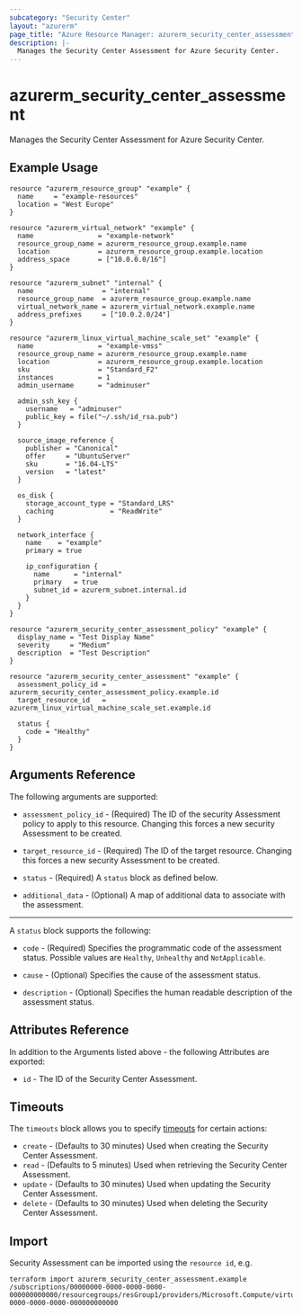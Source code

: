 ```yaml
---
subcategory: "Security Center"
layout: "azurerm"
page_title: "Azure Resource Manager: azurerm_security_center_assessment"
description: |-
  Manages the Security Center Assessment for Azure Security Center.
---
```


# azurerm_security_center_assessment

Manages the Security Center Assessment for Azure Security Center.

## Example Usage

```hcl
resource "azurerm_resource_group" "example" {
  name     = "example-resources"
  location = "West Europe"
}

resource "azurerm_virtual_network" "example" {
  name                = "example-network"
  resource_group_name = azurerm_resource_group.example.name
  location            = azurerm_resource_group.example.location
  address_space       = ["10.0.0.0/16"]
}

resource "azurerm_subnet" "internal" {
  name                 = "internal"
  resource_group_name  = azurerm_resource_group.example.name
  virtual_network_name = azurerm_virtual_network.example.name
  address_prefixes     = ["10.0.2.0/24"]
}

resource "azurerm_linux_virtual_machine_scale_set" "example" {
  name                = "example-vmss"
  resource_group_name = azurerm_resource_group.example.name
  location            = azurerm_resource_group.example.location
  sku                 = "Standard_F2"
  instances           = 1
  admin_username      = "adminuser"

  admin_ssh_key {
    username   = "adminuser"
    public_key = file("~/.ssh/id_rsa.pub")
  }

  source_image_reference {
    publisher = "Canonical"
    offer     = "UbuntuServer"
    sku       = "16.04-LTS"
    version   = "latest"
  }

  os_disk {
    storage_account_type = "Standard_LRS"
    caching              = "ReadWrite"
  }

  network_interface {
    name    = "example"
    primary = true

    ip_configuration {
      name      = "internal"
      primary   = true
      subnet_id = azurerm_subnet.internal.id
    }
  }
}

resource "azurerm_security_center_assessment_policy" "example" {
  display_name = "Test Display Name"
  severity     = "Medium"
  description  = "Test Description"
}

resource "azurerm_security_center_assessment" "example" {
  assessment_policy_id = azurerm_security_center_assessment_policy.example.id
  target_resource_id   = azurerm_linux_virtual_machine_scale_set.example.id

  status {
    code = "Healthy"
  }
}
```

## Arguments Reference

The following arguments are supported:

* `assessment_policy_id` - (Required) The ID of the security Assessment policy to apply to this resource. Changing this forces a new security Assessment to be created.

* `target_resource_id` - (Required) The ID of the target resource. Changing this forces a new security Assessment to be created.

* `status` - (Required) A `status` block as defined below.

* `additional_data` - (Optional) A map of additional data to associate with the assessment.

---

A `status` block supports the following:

* `code` - (Required) Specifies the programmatic code of the assessment status. Possible values are `Healthy`, `Unhealthy` and `NotApplicable`.

* `cause` - (Optional) Specifies the cause of the assessment status.

* `description` - (Optional) Specifies the human readable description of the assessment status.

## Attributes Reference

In addition to the Arguments listed above - the following Attributes are exported:

* `id` - The ID of the Security Center Assessment.

## Timeouts

The `timeouts` block allows you to specify [timeouts](https://www.terraform.io/language/resources/syntax#operation-timeouts) for certain actions:

* `create` - (Defaults to 30 minutes) Used when creating the Security Center Assessment.
* `read` - (Defaults to 5 minutes) Used when retrieving the Security Center Assessment.
* `update` - (Defaults to 30 minutes) Used when updating the Security Center Assessment.
* `delete` - (Defaults to 30 minutes) Used when deleting the Security Center Assessment.

## Import

Security Assessment can be imported using the `resource id`, e.g.

```shell
terraform import azurerm_security_center_assessment.example /subscriptions/00000000-0000-0000-0000-000000000000/resourcegroups/resGroup1/providers/Microsoft.Compute/virtualMachineScaleSets/vmss1/providers/Microsoft.Security/assessments/00000000-0000-0000-0000-000000000000
```
